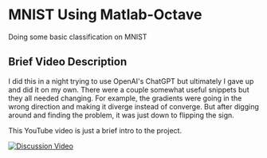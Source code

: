 # MNIST Using Matlab-Octave

Doing some basic classification on MNIST

## Brief Video Description

I did this in a night trying to use OpenAI's ChatGPT but ultimately I gave up and did it on my own. There were a couple somewhat useful snippets but they all needed changing. For example, the gradients were going in the wrong direction and making it diverge instead of converge. But after digging around and finding the problem, it was just down to flipping the sign.

This YouTube video is just a brief intro to the project.

[![Discussion Video](https://img.youtube.com/vi/6tUtbAbLr84/0.jpg)](https://www.youtube.com/watch?v=6tUtbAbLr84 "Discussion Video")